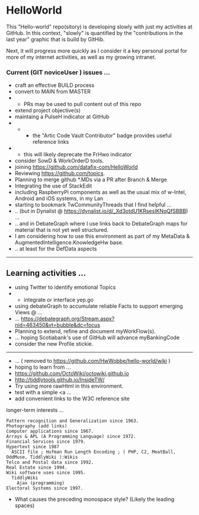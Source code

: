 # HelloWorld
This "Hello-world" repo(sitory) is developing slowly with just my activities at GitHub. In this context, "slowly" is quantified by the "contributions in the last year" graphic that is build by GitHib.

Next, it will progress more quickly as I consider it a key personal portal for more of my internet activities, as well as my growing intranet.

<h3> Current (GIT noviceUser ) issues ... </h3>

* craft an effective BUILD process
* convert to MAIN from MASTER
* * PRs may be used to pull content out of this repo
* extend project objective(s)
* maintaing a PulseH indicator at GitHub
* * * the "Artic Code Vault Contributor" badge provides useful reference links
* * this will likely deprecate the FrHwo indicator
* consider SowD & WorkOrderD tools.
* joining https://github.com/datafix-com/HelloWorld
* Reviewing https://github.com/topics.
* Planning to merge github *.MDs via a PR after Branch & Merge
* Integrating the use of StackEdit
* including RaspberryPi components as well as the usual mix of w-Intel, Android and iOS systems, in my Lan
* starting to bookmark TwCommunityThreads that I find helpful ...
* .. (but in Dynalist @ https://dynalist.io/d/_Xd3otdU1KRsesIKNqQfSBBB) ...
* .. and in DebateGraph where I use links back to DebateGraph maps for material that is not yet well structured.
* I am considering how to use this environment as part of my MetaData & AugmentedIntelligence.KnowledgeHw base.
* .. at least for the DefData aspects

<hr>
<h2> Learning activities ... </h2>

* using Twitter to identify emotional Topics
* * integrate or interface yep.go 
* using debateGraph to accumulate reliable Facts to support emerging Views @ ...
* ... https://debategraph.org/Stream.aspx?nid=463450&vt=bubble&dc=focus
* Planning to extend, refine and document myWorkFlow(s).
* ... hoping Scotiabank's use of GitHub will advance myBankingCode
* consider the new Profile stickie.
<hr>

* ... ( removed to https://github.com/HwWobbe/hello-world/wiki )
* hoping to learn from ...
* https://github.com/OctoWiki/octowiki.github.io
* http://tiddlytools.github.io/InsideTW/
* Try using more rawHtml in this environment.
* test with a simple <a ...
* add convenient links to the W3C reference site

longer-term interests ...

    Pattern recognition and Generalization since 1963.
    Photography (add links)
    Computer applications since 1967.
    Arrays & APL (A Programming Language) since 1972.
    Financial Services since 1979.
    Hypertext since 1987 
      ASCII file ; Hufman Run Length Encoding ; ( PHP, C2, MeatBall, OddMuse, TiddlyWiki ):Wikis 
    Telco and Postal data since 1992.
    Real Estate since 1994.
    Wiki software uses since 1995.
      TiddlyWiki
        Ajax (programming)
    Electoral Systems since 1997.
    
 * What causes the preceding monospace style?  (Likely the leading spaces)
